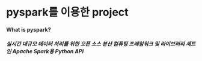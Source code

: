 # pyspark를 이용한 project

#### What is pyspark?
##### 실시간 대규모 데이터 처리를 위한 오픈 소스 분산 컴퓨팅 프레임워크 및 라이브러리 세트인 Apache Spark용 Python API
